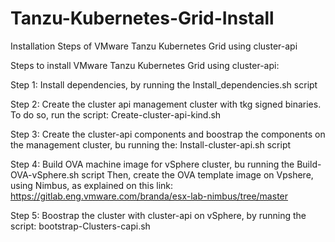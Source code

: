 # Tanzu-Kubernetes-Grid-Install
Installation Steps of VMware Tanzu Kubernetes Grid using cluster-api

Steps to install VMware Tanzu Kubernetes Grid using cluster-api:

Step 1: Install dependencies, by running the Install_dependencies.sh script

Step 2: Create the cluster api management cluster with tkg signed binaries. To do so, run the script: Create-cluster-api-kind.sh

Step 3: Create the cluster-api components and boostrap the components on the management cluster, bu running the: Install-cluster-api.sh script

Step 4: Build OVA machine image for vSphere cluster, bu running the Build-OVA-vSphere.sh script Then, create the OVA template image on Vpshere, using Nimbus, as explained on this link: https://gitlab.eng.vmware.com/branda/esx-lab-nimbus/tree/master

Step 5: Boostrap the cluster with cluster-api on vSphere, by running the script: bootstrap-Clusters-capi.sh
